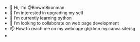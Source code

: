 - 👋 Hi, I’m @Bmwm8ironman
- 👀 I’m interested in upgrading my self
- 🌱 I’m currently learning python
- 💞️ I’m looking to collaborate on web page development 
- 📫 How to reach me on my weboage ghjklmn.my.canva.site/sg
- 

<!---
Bmwm8ironman/Bmwm8ironman is a ✨ special ✨ repository because its `README.md` (this file) appears on your GitHub profile.
You can click the Preview link to take a look at your changes.
--->
